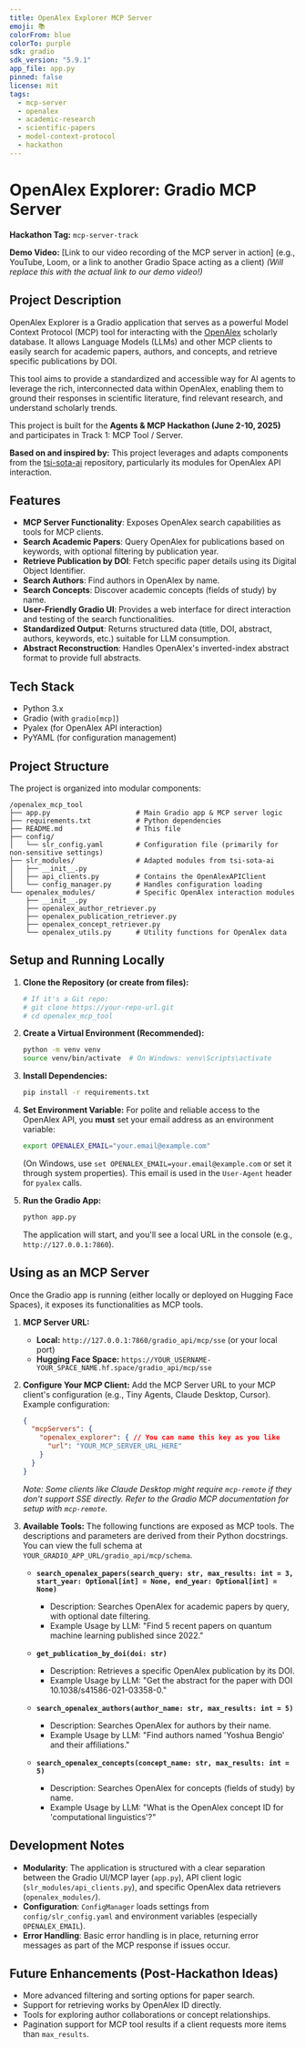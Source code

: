 ```yaml
---
title: OpenAlex Explorer MCP Server
emoji: 📚
colorFrom: blue
colorTo: purple
sdk: gradio
sdk_version: "5.9.1"
app_file: app.py
pinned: false
license: mit
tags:
  - mcp-server
  - openalex
  - academic-research
  - scientific-papers
  - model-context-protocol
  - hackathon
---
```


# OpenAlex Explorer: Gradio MCP Server

**Hackathon Tag:** `mcp-server-track`

**Demo Video:** [Link to our video recording of the MCP server in action] (e.g., YouTube, Loom, or a link to another Gradio Space acting as a client)
*(Will replace this with the actual link to our demo video!)*

## Project Description

OpenAlex Explorer is a Gradio application that serves as a powerful Model Context Protocol (MCP) tool for interacting with the [OpenAlex](https://openalex.org/) scholarly database. It allows Language Models (LLMs) and other MCP clients to easily search for academic papers, authors, and concepts, and retrieve specific publications by DOI.

This tool aims to provide a standardized and accessible way for AI agents to leverage the rich, interconnected data within OpenAlex, enabling them to ground their responses in scientific literature, find relevant research, and understand scholarly trends.

This project is built for the **Agents & MCP Hackathon (June 2-10, 2025)** and participates in Track 1: MCP Tool / Server.

**Based on and inspired by:** This project leverages and adapts components from the [tsi-sota-ai](https://github.com/skazo4nick/tsi-sota-ai) repository, particularly its modules for OpenAlex API interaction.

## Features

*   **MCP Server Functionality**: Exposes OpenAlex search capabilities as tools for MCP clients.
*   **Search Academic Papers**: Query OpenAlex for publications based on keywords, with optional filtering by publication year.
*   **Retrieve Publication by DOI**: Fetch specific paper details using its Digital Object Identifier.
*   **Search Authors**: Find authors in OpenAlex by name.
*   **Search Concepts**: Discover academic concepts (fields of study) by name.
*   **User-Friendly Gradio UI**: Provides a web interface for direct interaction and testing of the search functionalities.
*   **Standardized Output**: Returns structured data (title, DOI, abstract, authors, keywords, etc.) suitable for LLM consumption.
*   **Abstract Reconstruction**: Handles OpenAlex's inverted-index abstract format to provide full abstracts.

## Tech Stack

*   Python 3.x
*   Gradio (with `gradio[mcp]`)
*   Pyalex (for OpenAlex API interaction)
*   PyYAML (for configuration management)

## Project Structure

The project is organized into modular components:

```
/openalex_mcp_tool
├── app.py                     # Main Gradio app & MCP server logic
├── requirements.txt           # Python dependencies
├── README.md                  # This file
├── config/
│   └── slr_config.yaml        # Configuration file (primarily for non-sensitive settings)
├── slr_modules/               # Adapted modules from tsi-sota-ai
│   ├── __init__.py
│   ├── api_clients.py         # Contains the OpenAlexAPIClient
│   └── config_manager.py      # Handles configuration loading
└── openalex_modules/          # Specific OpenAlex interaction modules
    ├── __init__.py
    ├── openalex_author_retriever.py
    ├── openalex_publication_retriever.py
    ├── openalex_concept_retriever.py
    └── openalex_utils.py      # Utility functions for OpenAlex data
```

## Setup and Running Locally

1.  **Clone the Repository (or create from files):**
    ```bash
    # If it's a Git repo:
    # git clone https://your-repo-url.git
    # cd openalex_mcp_tool
    ```

2.  **Create a Virtual Environment (Recommended):**
    ```bash
    python -m venv venv
    source venv/bin/activate  # On Windows: venv\Scripts\activate
    ```

3.  **Install Dependencies:**
    ```bash
    pip install -r requirements.txt
    ```

4.  **Set Environment Variable:**
    For polite and reliable access to the OpenAlex API, you **must** set your email address as an environment variable:
    ```bash
    export OPENALEX_EMAIL="your.email@example.com"
    ```
    (On Windows, use `set OPENALEX_EMAIL=your.email@example.com` or set it through system properties). This email is used in the `User-Agent` header for `pyalex` calls.

5.  **Run the Gradio App:**
    ```bash
    python app.py
    ```
    The application will start, and you'll see a local URL in the console (e.g., `http://127.0.0.1:7860`).

## Using as an MCP Server

Once the Gradio app is running (either locally or deployed on Hugging Face Spaces), it exposes its functionalities as MCP tools.

1.  **MCP Server URL:**
    *   **Local:** `http://127.0.0.1:7860/gradio_api/mcp/sse` (or your local port)
    *   **Hugging Face Space:** `https://YOUR_USERNAME-YOUR_SPACE_NAME.hf.space/gradio_api/mcp/sse`

2.  **Configure Your MCP Client:**
    Add the MCP Server URL to your MCP client's configuration (e.g., Tiny Agents, Claude Desktop, Cursor). Example configuration:
    ```json
    {
      "mcpServers": {
        "openalex_explorer": { // You can name this key as you like
          "url": "YOUR_MCP_SERVER_URL_HERE"
        }
      }
    }
    ```
    *Note: Some clients like Claude Desktop might require `mcp-remote` if they don't support SSE directly. Refer to the Gradio MCP documentation for setup with `mcp-remote`.*

3.  **Available Tools:**
    The following functions are exposed as MCP tools. The descriptions and parameters are derived from their Python docstrings. You can view the full schema at `YOUR_GRADIO_APP_URL/gradio_api/mcp/schema`.

    *   **`search_openalex_papers(search_query: str, max_results: int = 3, start_year: Optional[int] = None, end_year: Optional[int] = None)`**
        *   Description: Searches OpenAlex for academic papers by query, with optional date filtering.
        *   Example Usage by LLM: "Find 5 recent papers on quantum machine learning published since 2022."

    *   **`get_publication_by_doi(doi: str)`**
        *   Description: Retrieves a specific OpenAlex publication by its DOI.
        *   Example Usage by LLM: "Get the abstract for the paper with DOI 10.1038/s41586-021-03358-0."

    *   **`search_openalex_authors(author_name: str, max_results: int = 5)`**
        *   Description: Searches OpenAlex for authors by their name.
        *   Example Usage by LLM: "Find authors named 'Yoshua Bengio' and their affiliations."

    *   **`search_openalex_concepts(concept_name: str, max_results: int = 5)`**
        *   Description: Searches OpenAlex for concepts (fields of study) by name.
        *   Example Usage by LLM: "What is the OpenAlex concept ID for 'computational linguistics'?"

## Development Notes

*   **Modularity**: The application is structured with a clear separation between the Gradio UI/MCP layer (`app.py`), API client logic (`slr_modules/api_clients.py`), and specific OpenAlex data retrievers (`openalex_modules/`).
*   **Configuration**: `ConfigManager` loads settings from `config/slr_config.yaml` and environment variables (especially `OPENALEX_EMAIL`).
*   **Error Handling**: Basic error handling is in place, returning error messages as part of the MCP response if issues occur.

## Future Enhancements (Post-Hackathon Ideas)

*   More advanced filtering and sorting options for paper search.
*   Support for retrieving works by OpenAlex ID directly.
*   Tools for exploring author collaborations or concept relationships.
*   Pagination support for MCP tool results if a client requests more items than `max_results`.